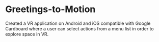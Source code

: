 # Greetings-to-Motion
Created a VR application on Android and iOS compatible with Google Cardboard where a user can select actions from a menu list in order to explore space in VR.
